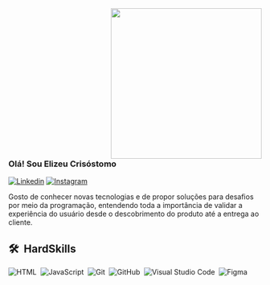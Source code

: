 <img align="right" src="https://www.canacintraem.org.mx/blog/wp-content/uploads/2021/05/PngItem_466645.png" width="300"/>

<h3 style="width: 100%; display: flex !important; flex-direction: row !important;">    
    Olá! Sou Elizeu Crisóstomo
</h3>

[![Linkedin](https://img.shields.io/badge/LinkedIn-0077B5?style=flat-square&logo=linkedin&logoColor=white)](https://www.linkedin.com/in/gheysiell-santana-33b021210/)
[![Instagram](https://img.shields.io/badge/Instagram-E4405F?style=flat-square&logo=instagram&logoColor=white)](https://www.instagram.com/gheysiell.santanna/)

Gosto de conhecer novas tecnologias e de propor soluções para desafios por meio da programação, entendendo toda a importância de validar a experiência do usuário desde o descobrimento do produto até a entrega ao cliente.

## 🛠 &nbsp;HardSkills


![HTML](https://img.shields.io/badge/-HTML-05122A?style=flat&logo=HTML5)&nbsp;
![JavaScript](https://img.shields.io/badge/-JavaScript-05122A?style=flat&logo=javascript)&nbsp;
![Git](https://img.shields.io/badge/-Git-05122A?style=flat&logo=git)&nbsp;
![GitHub](https://img.shields.io/badge/-GitHub-05122A?style=flat&logo=github)&nbsp;
![Visual Studio Code](https://img.shields.io/badge/-Visual%20Studio%20Code-05122A?style=flat&logo=visual-studio-code&logoColor=007ACC)&nbsp;
![Figma](https://img.shields.io/badge/-Figma-05122A?style=flat&logo=figma)&nbsp;

<br><br>
